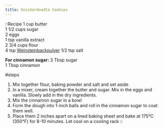 ```yaml
---
title: Snickerdoodle Cookies
---
```


::Recipe
1 cup butter  
1 1/2 cups sugar  
2 eggs  
1 tsp vanilla extract  
2 3/4 cups flour  
4 tsp [Weinsteinbackpulver](/ingredients/cream-of-tartar)
1/2 tsp salt

**For cinnamon sugar:** 
3 Tbsp sugar  
1 Tbsp cinnamon

#steps
1. Mix together flour, baking powder and salt and set aside
2. In a mixer, cream together the butter and sugar. Mix in the eggs and vanilla. Slowly add in the dry ingredients.
3. Mix the cinnamon sugar in a bowl
4. Form the dough into 1-inch balls and roll in the cinnamon sugar to coat them well.
5. Place them 2 inches apart on a lined baking sheet and bake at 175°C (350°F) for 8-10 minutes. Let cool on a cooling rack
::